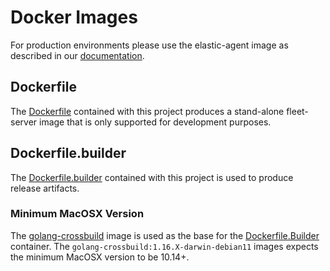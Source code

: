 # Docker Images

For production environments please use the elastic-agent image as described in our [documentation](https://www.elastic.co/guide/en/fleet/current/elastic-agent-container.html).

## Dockerfile

The [Dockerfile](../Dockerfile) contained with this project produces a stand-alone fleet-server image that is only supported for development purposes.

## Dockerfile.builder

The [Dockerfile.builder](../Dockerfile.builder) contained with this project is used to produce release artifacts.

### Minimum MacOSX Version

The [golang-crossbuild](https://github.com/elastic/golang-crossbuild) image is used as the base for the [Dockerfile.Builder](#dockerfilebuilder) container.
The `golang-crossbuild:1.16.X-darwin-debian11` images expects the minimum MacOSX version to be 10.14+.
